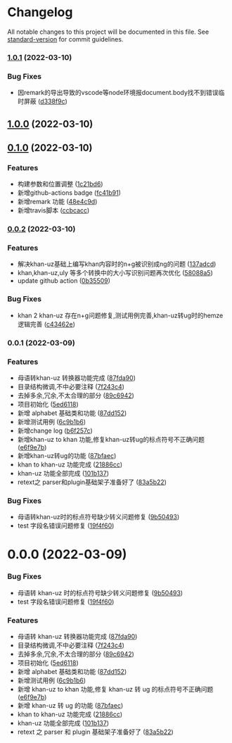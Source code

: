 # Changelog

All notable changes to this project will be documented in this file. See [standard-version](https://github.com/conventional-changelog/standard-version) for commit guidelines.

### [1.0.1](https://gitee.com/shirkhan/khan-alphabet/compare/v1.0.0...v1.0.1) (2022-03-10)


### Bug Fixes

* 因remark的导出导致的vscode等node环境报document.body找不到错误临时屏蔽 ([d338f9c](https://gitee.com/shirkhan/khan-alphabet/commit/d338f9c55cf347692d13b686bcca6b9845026418))

## [1.0.0](https://gitee.com/shirkhan/khan-alphabet/compare/v0.1.0...v1.0.0) (2022-03-10)

## [0.1.0](https://gitee.com/shirkhan/khan-alphabet/compare/v0.0.2...v0.1.0) (2022-03-10)


### Features

* 构建参数和位置调整 ([1c21bd6](https://gitee.com/shirkhan/khan-alphabet/commit/1c21bd64302b0b8ced250f8d301266e2429f5f33))
* 新增github-actions badge ([fc41b91](https://gitee.com/shirkhan/khan-alphabet/commit/fc41b911e7601b9db66ed1709d4a778fb8223580))
* 新增remark 功能 ([48e4c9d](https://gitee.com/shirkhan/khan-alphabet/commit/48e4c9dbc21d73626c5f18117f0a0a6f40ead321))
* 新增travis脚本 ([ccbcacc](https://gitee.com/shirkhan/khan-alphabet/commit/ccbcacca2ca1ee4b2d86f73d5eb0431f84b9c6f8))

### [0.0.2](https://gitee.com/shirkhan/khan-alphabet/compare/v0.0.1...v0.0.2) (2022-03-10)


### Features

* 解决khan-uz基础上编写khan内容时的n+g被识别成ng的问题 ([137adcd](https://gitee.com/shirkhan/khan-alphabet/commit/137adcd4ee64baab546ed7f408763ee8b6d4f01a))
* khan,khan-uz,uly 等多个转换中的大小写识别问题再次优化 ([58088a5](https://gitee.com/shirkhan/khan-alphabet/commit/58088a5635638727934d29594eab3d5869303463))
* update github action ([0b35509](https://gitee.com/shirkhan/khan-alphabet/commit/0b355091d15ca34999d1dd2811af9f81efb57d71))


### Bug Fixes

* khan 2 khan-uz 存在n+g问题修复,测试用例完善,khan-uz转ug时的hemze逻辑完善 ([c43462e](https://gitee.com/shirkhan/khan-alphabet/commit/c43462e11dcf41aa930e03c07d13ce1be12dba98))

### 0.0.1 (2022-03-09)


### Features

* 母语转khan-uz 转换器功能完成 ([87fda90](https://gitee.com/shirkhan/khan-alphabet/commit/87fda90b990030a3fcccea1c52758a178a477291))
* 目录结构微调,不中必要注释 ([7f243c4](https://gitee.com/shirkhan/khan-alphabet/commit/7f243c49555f4b241d85587fcd4048708492d337))
* 去掉多余,冗余,不太合理的部分 ([89c6942](https://gitee.com/shirkhan/khan-alphabet/commit/89c6942e5f97f209af5b8352eff351f0757a8d63))
* 项目初始化 ([5ed6118](https://gitee.com/shirkhan/khan-alphabet/commit/5ed6118149f8631c4aeaf10e84fd2422027f347e))
* 新增 alphabet 基础类和功能 ([87dd152](https://gitee.com/shirkhan/khan-alphabet/commit/87dd152ceca7efe986b3af18e48e716f318476d1))
* 新增测试用例 ([6c9b1b6](https://gitee.com/shirkhan/khan-alphabet/commit/6c9b1b6ccee5fbd198e408a6e113be78a1fc30ff))
* 新增change log ([b6f257c](https://gitee.com/shirkhan/khan-alphabet/commit/b6f257cb635e5a7172c9eb8bd0be12671f364ed1))
* 新增khan-uz to khan 功能,修复khan-uz转ug的标点符号不正确问题 ([e6f9e7b](https://gitee.com/shirkhan/khan-alphabet/commit/e6f9e7b2458a1ab352254aa63c46ff4ac2481972))
* 新增khan-uz转ug的功能 ([87bfaec](https://gitee.com/shirkhan/khan-alphabet/commit/87bfaec0ed8a1f390ba27f9b827639bf10768fd5))
* khan to khan-uz 功能完成 ([21886cc](https://gitee.com/shirkhan/khan-alphabet/commit/21886cce69d261e631d9afddf9370e8a3ecbe17a))
* khan-uz 功能全部完成 ([101b137](https://gitee.com/shirkhan/khan-alphabet/commit/101b137829a22378bb6c89708d37777a16beed77))
* retext之 parser和plugin基础架子准备好了 ([83a5b22](https://gitee.com/shirkhan/khan-alphabet/commit/83a5b22bc9b7549dcff1cccb89cd6c4c5f716278))


### Bug Fixes

* 母语转khan-uz时的标点符号缺少转义问题修复 ([9b50493](https://gitee.com/shirkhan/khan-alphabet/commit/9b50493b31391f5c7addd485bed50f53cc857995))
* test 字段名错误问题修复 ([19f4f60](https://gitee.com/shirkhan/khan-alphabet/commit/19f4f602febfe4d01c4f3415fdfc4d6fe904bafd))

# 0.0.0 (2022-03-09)

### Bug Fixes

- 母语转 khan-uz 时的标点符号缺少转义问题修复 ([9b50493](https://gitee.com/shirkhan/khan-alphabet/commits/9b50493b31391f5c7addd485bed50f53cc857995))
- test 字段名错误问题修复 ([19f4f60](https://gitee.com/shirkhan/khan-alphabet/commits/19f4f602febfe4d01c4f3415fdfc4d6fe904bafd))

### Features

- 母语转 khan-uz 转换器功能完成 ([87fda90](https://gitee.com/shirkhan/khan-alphabet/commits/87fda90b990030a3fcccea1c52758a178a477291))
- 目录结构微调,不中必要注释 ([7f243c4](https://gitee.com/shirkhan/khan-alphabet/commits/7f243c49555f4b241d85587fcd4048708492d337))
- 去掉多余,冗余,不太合理的部分 ([89c6942](https://gitee.com/shirkhan/khan-alphabet/commits/89c6942e5f97f209af5b8352eff351f0757a8d63))
- 项目初始化 ([5ed6118](https://gitee.com/shirkhan/khan-alphabet/commits/5ed6118149f8631c4aeaf10e84fd2422027f347e))
- 新增 alphabet 基础类和功能 ([87dd152](https://gitee.com/shirkhan/khan-alphabet/commits/87dd152ceca7efe986b3af18e48e716f318476d1))
- 新增测试用例 ([6c9b1b6](https://gitee.com/shirkhan/khan-alphabet/commits/6c9b1b6ccee5fbd198e408a6e113be78a1fc30ff))
- 新增 khan-uz to khan 功能,修复 khan-uz 转 ug 的标点符号不正确问题 ([e6f9e7b](https://gitee.com/shirkhan/khan-alphabet/commits/e6f9e7b2458a1ab352254aa63c46ff4ac2481972))
- 新增 khan-uz 转 ug 的功能 ([87bfaec](https://gitee.com/shirkhan/khan-alphabet/commits/87bfaec0ed8a1f390ba27f9b827639bf10768fd5))
- khan to khan-uz 功能完成 ([21886cc](https://gitee.com/shirkhan/khan-alphabet/commits/21886cce69d261e631d9afddf9370e8a3ecbe17a))
- khan-uz 功能全部完成 ([101b137](https://gitee.com/shirkhan/khan-alphabet/commits/101b137829a22378bb6c89708d37777a16beed77))
- retext 之 parser 和 plugin 基础架子准备好了 ([83a5b22](https://gitee.com/shirkhan/khan-alphabet/commits/83a5b22bc9b7549dcff1cccb89cd6c4c5f716278))
